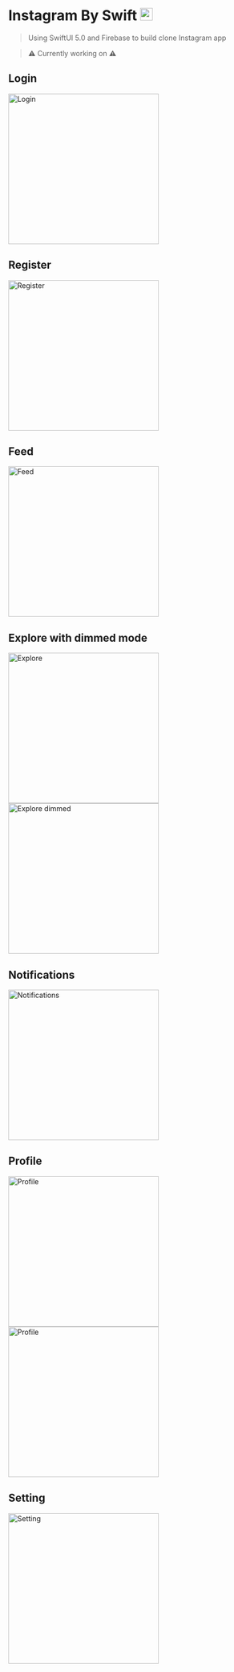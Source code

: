 # Instagram By Swift <img src="Views/Assets.xcassets/AppIcon.appiconset/icon.png" alt="App-icon" width="25">
 
> Using SwiftUI 5.0 and Firebase to build clone Instagram app

>⚠️ Currently working on ⚠️

## Login
<img src="assets/images/Screen Shot 2564-01-14 at 10.59.40.png" alt="Login" width="300"/>


## Register
<img src="assets/images/Screen Shot 2564-01-14 at 11.00.00.png" alt="Register" width="300"/>


## Feed
<img src="assets/images/Screen Shot 2564-01-14 at 11.00.16.png" alt="Feed" width="300"/>

## Explore with dimmed mode
<img src="assets/images/Screen Shot 2564-01-14 at 11.00.34.png" alt="Explore" width="300"/>
<img src="assets/images/Screen Shot 2564-01-14 at 11.00.29.png" alt="Explore dimmed" width="300"/>

## Notifications
<img src="assets/images/Screen Shot 2564-01-14 at 11.00.42.png" alt="Notifications" width="300"/>

## Profile 
<img src="assets/images/Screen Shot 2564-01-14 at 11.01.06.png" alt="Profile" width="300"/>
<img src="assets/images/Screen Shot 2564-01-14 at 11.01.14.png" alt="Profile" width="300"/>

## Setting
<img src="assets/images/Screen Shot 2564-01-14 at 11.01.22.png" alt="Setting" width="300"/>
